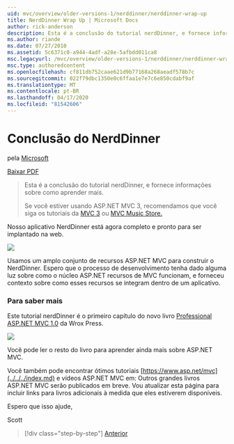 ```yaml
---
uid: mvc/overview/older-versions-1/nerddinner/nerddinner-wrap-up
title: NerdDinner Wrap Up | Microsoft Docs
author: rick-anderson
description: Esta é a conclusão do tutorial nerdDinner, e fornece informações sobre como aprender mais.
ms.author: riande
ms.date: 07/27/2010
ms.assetid: 5c6371c0-a944-4adf-a28e-5afbdd011ca8
msc.legacyurl: /mvc/overview/older-versions-1/nerddinner/nerddinner-wrap-up
msc.type: authoredcontent
ms.openlocfilehash: cf811db752caae621d9b77168a268aeadf578b7c
ms.sourcegitcommit: 022f79dbc1350e0c6ffaa1e7e7c6e850cdabf9af
ms.translationtype: MT
ms.contentlocale: pt-BR
ms.lasthandoff: 04/17/2020
ms.locfileid: "81542606"
---
```

# <a name="nerddinner-wrap-up"></a>Conclusão do NerdDinner

pela [Microsoft](https://github.com/microsoft)

[Baixar PDF](http://aspnetmvcbook.s3.amazonaws.com/aspnetmvc-nerdinner_v1.pdf)

> Esta é a conclusão do tutorial nerdDinner, e fornece informações sobre como aprender mais.
> 
> Se você estiver usando ASP.NET MVC 3, recomendamos que você siga os tutoriais da [MVC 3](../../older-versions/getting-started-with-aspnet-mvc3/cs/intro-to-aspnet-mvc-3.md) ou [MVC Music Store.](../../older-versions/mvc-music-store/mvc-music-store-part-1.md)

Nosso aplicativo NerdDinner está agora completo e pronto para ser implantado na web.

![](nerddinner-wrap-up/_static/image1.png)

Usamos um amplo conjunto de recursos ASP.NET MVC para construir o NerdDinner. Espero que o processo de desenvolvimento tenha dado alguma luz sobre como o núcleo ASP.NET recursos de MVC funcionam, e forneceu contexto sobre como esses recursos se integram dentro de um aplicativo.

### <a name="learning-more"></a>Para saber mais

Este tutorial nerdDinner é o primeiro capítulo do novo livro [Professional ASP.NET MVC 1.0](https://www.amazon.com/gp/product/0470384611?ie=UTF8&amp;tag=scoblo04-20&amp;linkCode=xm2&amp;camp=1789&amp;creativeASIN=0470384611) da Wrox Press.

[![](https://mscblogs.blob.core.windows.net/media/scottgu/Media/bookcover1_6CAECF94.png)](https://www.amazon.com/gp/product/0470384611?ie=UTF8&amp;tag=scoblo04-20&amp;linkCode=xm2&amp;camp=1789&amp;creativeASIN=0470384611)

Você pode ler o resto do livro para aprender ainda mais sobre ASP.NET MVC.

Você também pode encontrar ótimos tutoriais [https://www.asp.net/mvc](../../../index.md) e vídeos ASP.NET MVC em: Outros grandes livros ASP.NET MVC serão publicados em breve. Vou atualizar esta página para incluir links para livros adicionais à medida que eles estiverem disponíveis.

Espero que isso ajude,

Scott

> [!div class="step-by-step"]
> [Anterior](enable-automated-unit-testing.md)
